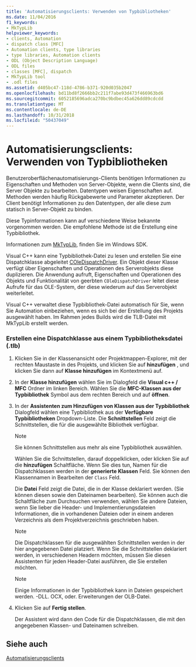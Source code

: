 ```yaml
---
title: 'Automatisierungsclients: Verwenden von Typbibliotheken'
ms.date: 11/04/2016
f1_keywords:
- MkTypLib
helpviewer_keywords:
- clients, Automation
- dispatch class [MFC]
- Automation clients, type libraries
- type libraries, Automation clients
- ODL (Object Description Language)
- ODL files
- classes [MFC], dispatch
- MkTypLib tool
- .odl files
ms.assetid: d405bc47-118d-4786-b371-920d035b2047
ms.openlocfilehash: bd11bd8f2666bb2c211f7abe93d473f466963bd6
ms.sourcegitcommit: 6052185696adca270bc9bdbec45a626dd89cdcdd
ms.translationtype: MT
ms.contentlocale: de-DE
ms.lasthandoff: 10/31/2018
ms.locfileid: "50437049"
---
```

# <a name="automation-clients-using-type-libraries"></a>Automatisierungsclients: Verwenden von Typbibliotheken

Benutzeroberflächenautomatisierungs-Clients benötigen Informationen zu Eigenschaften und Methoden von Server-Objekte, wenn die Clients sind, die Server Objekte zu bearbeiten. Datentypen weisen Eigenschaften auf. Methoden werden häufig Rückgabewerte und Parameter akzeptieren. Der Client benötigt Informationen zu den Datentypen, der alle diese zum statisch in Server-Objekt zu binden.

Diese Typinformationen kann auf verschiedene Weise bekannte vorgenommen werden. Die empfohlene Methode ist die Erstellung eine Typbibliothek.

Informationen zum [MkTypLib](/windows/desktop/Midl/differences-between-midl-and-mktyplib), finden Sie im Windows SDK.

Visual C++ kann eine Typbibliothek-Datei zu lesen und erstellen Sie eine Dispatchklasse abgeleitet [COleDispatchDriver](../mfc/reference/coledispatchdriver-class.md). Ein Objekt dieser Klasse verfügt über Eigenschaften und Operationen des Serverobjekts diese duplizieren. Die Anwendung aufruft, Eigenschaften und Operationen des Objekts und Funktionalität von geerbten `COleDispatchDriver` leitet diese Aufrufe für das OLE-System, der diese wiederum auf das Serverobjekt weiterleitet.

Visual C++ verwaltet diese Typbibliothek-Datei automatisch für Sie, wenn Sie Automation einbeziehen, wenn es sich bei der Erstellung des Projekts ausgewählt haben. Im Rahmen jedes Builds wird die TLB-Datei mit MkTypLib erstellt werden.

### <a name="to-create-a-dispatch-class-from-a-type-library-tlb-file"></a>Erstellen eine Dispatchklasse aus einem Typbibliotheksdatei (.tlb)

1. Klicken Sie in der Klassenansicht oder Projektmappen-Explorer, mit der rechten Maustaste in des Projekts, und klicken Sie auf **hinzufügen** , und klicken Sie dann auf **Klasse hinzufügen** im Kontextmenü auf.

1. In der **Klasse hinzufügen** wählen Sie im Dialogfeld die **Visual c++ / MFC** Ordner im linken Bereich. Wählen Sie die **MFC-Klassen aus der Typbibliothek** Symbol aus dem rechten Bereich und auf **öffnen**.

1. In der **Assistenten zum Hinzufügen von Klassen aus der Typbibliothek** Dialogfeld wählen eine Typbibliothek aus der **Verfügbare Typbibliotheken** Dropdown-Liste. Die **Schnittstellen** Feld zeigt die Schnittstellen, die für die ausgewählte Bibliothek verfügbar.

    > [!NOTE]
    >  Sie können Schnittstellen aus mehr als eine Typbibliothek auswählen.

   Wählen Sie die Schnittstellen, darauf doppelklicken, oder klicken Sie auf die **hinzufügen** Schaltfläche. Wenn Sie dies tun, Namen für die Dispatchklassen werden in der **generierte Klassen** Feld. Sie können den Klassennamen in Bearbeiten der `Class` Feld.

   Die **Datei** Feld zeigt die Datei, die in der Klasse deklariert werden. (Sie können diesen sowie den Dateinamen bearbeiten). Sie können auch die Schaltfläche zum Durchsuchen verwenden, wählen Sie andere Dateien, wenn Sie lieber die Header- und Implementierungsdateien Informationen, die in vorhandenen Dateien oder in einem anderen Verzeichnis als dem Projektverzeichnis geschrieben haben.

    > [!NOTE]
    >  Die Dispatchklassen für die ausgewählten Schnittstellen werden in der hier angegebenen Datei platziert. Wenn Sie die Schnittstellen deklariert werden, in verschiedenen Headern möchten, müssen Sie diesen Assistenten für jeden Header-Datei ausführen, die Sie erstellen möchten.

    > [!NOTE]
    >  Einige Informationen in der Typbibliothek kann in Dateien gespeichert werden. -DLL. OCX, oder. Erweiterungen der OLB-Datei.

1. Klicken Sie auf **Fertig stellen**.

   Der Assistent wird dann den Code für die Dispatchklassen, die mit den angegebenen Klassen- und Dateinamen schreiben.

## <a name="see-also"></a>Siehe auch

[Automatisierungsclients](../mfc/automation-clients.md)


